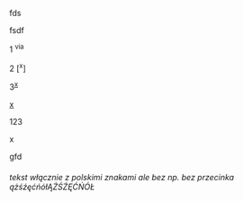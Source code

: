 

fds 

fsdf

1 <sup>via</sup>

2 [<sup>x</sup>]

3<sup>[x]</sup>

[x]

[x]: #tekst-włącznie-z-polskimi-znakami-ale-bez-np.-bez-przecinka-ążśźęćńółĄŻŚŹĘĆŃÓŁ

123

x

gfd

###### tekst włącznie z polskimi znakami ale bez np. bez przecinka ążśźęćńółĄŻŚŹĘĆŃÓŁ
[^x]: przypis
